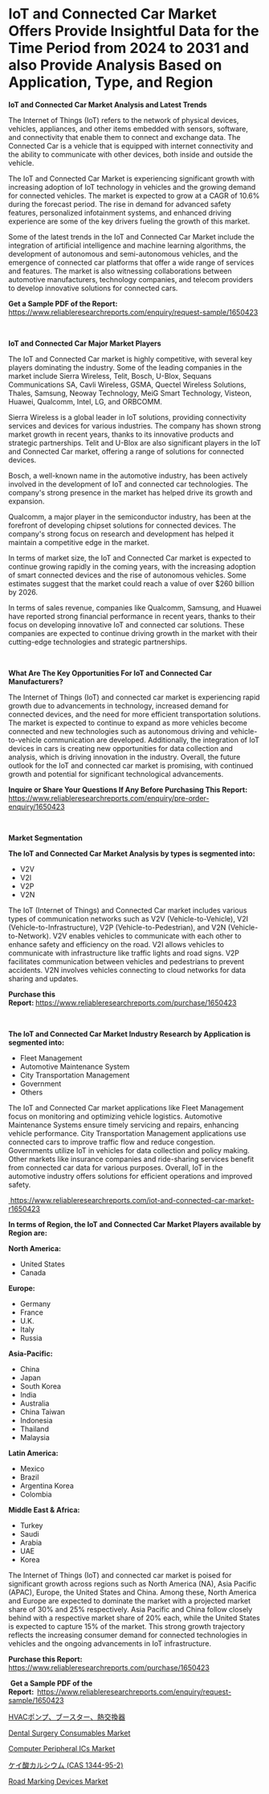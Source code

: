 <p><h1>IoT and Connected Car Market Offers Provide Insightful Data for the Time Period from 2024 to 2031 and also Provide Analysis Based on Application, Type, and Region</h1></p><p><strong>IoT and Connected Car Market Analysis and Latest Trends</strong></p>
<p><p>The Internet of Things (IoT) refers to the network of physical devices, vehicles, appliances, and other items embedded with sensors, software, and connectivity that enable them to connect and exchange data. The Connected Car is a vehicle that is equipped with internet connectivity and the ability to communicate with other devices, both inside and outside the vehicle.</p><p>The IoT and Connected Car Market is experiencing significant growth with increasing adoption of IoT technology in vehicles and the growing demand for connected vehicles. The market is expected to grow at a CAGR of 10.6% during the forecast period. The rise in demand for advanced safety features, personalized infotainment systems, and enhanced driving experience are some of the key drivers fueling the growth of this market.</p><p>Some of the latest trends in the IoT and Connected Car Market include the integration of artificial intelligence and machine learning algorithms, the development of autonomous and semi-autonomous vehicles, and the emergence of connected car platforms that offer a wide range of services and features. The market is also witnessing collaborations between automotive manufacturers, technology companies, and telecom providers to develop innovative solutions for connected cars.</p></p>
<p><strong>Get a Sample PDF of the Report:&nbsp;</strong> <a href="https://www.reliableresearchreports.com/enquiry/request-sample/1650423">https://www.reliableresearchreports.com/enquiry/request-sample/1650423</a></p>
<p>&nbsp;</p>
<p><strong>IoT and Connected Car Major Market Players</strong></p>
<p><p>The IoT and Connected Car market is highly competitive, with several key players dominating the industry. Some of the leading companies in the market include Sierra Wireless, Telit, Bosch, U-Blox, Sequans Communications SA, Cavli Wireless, GSMA, Quectel Wireless Solutions, Thales, Samsung, Neoway Technology, MeiG Smart Technology, Visteon, Huawei, Qualcomm, Intel, LG, and ORBCOMM.</p><p>Sierra Wireless is a global leader in IoT solutions, providing connectivity services and devices for various industries. The company has shown strong market growth in recent years, thanks to its innovative products and strategic partnerships. Telit and U-Blox are also significant players in the IoT and Connected Car market, offering a range of solutions for connected devices.</p><p>Bosch, a well-known name in the automotive industry, has been actively involved in the development of IoT and connected car technologies. The company's strong presence in the market has helped drive its growth and expansion.</p><p>Qualcomm, a major player in the semiconductor industry, has been at the forefront of developing chipset solutions for connected devices. The company's strong focus on research and development has helped it maintain a competitive edge in the market.</p><p>In terms of market size, the IoT and Connected Car market is expected to continue growing rapidly in the coming years, with the increasing adoption of smart connected devices and the rise of autonomous vehicles. Some estimates suggest that the market could reach a value of over $260 billion by 2026.</p><p>In terms of sales revenue, companies like Qualcomm, Samsung, and Huawei have reported strong financial performance in recent years, thanks to their focus on developing innovative IoT and connected car solutions. These companies are expected to continue driving growth in the market with their cutting-edge technologies and strategic partnerships.</p></p>
<p>&nbsp;</p>
<p><strong>What Are The Key Opportunities For IoT and Connected Car Manufacturers?</strong></p>
<p><p>The Internet of Things (IoT) and connected car market is experiencing rapid growth due to advancements in technology, increased demand for connected devices, and the need for more efficient transportation solutions. The market is expected to continue to expand as more vehicles become connected and new technologies such as autonomous driving and vehicle-to-vehicle communication are developed. Additionally, the integration of IoT devices in cars is creating new opportunities for data collection and analysis, which is driving innovation in the industry. Overall, the future outlook for the IoT and connected car market is promising, with continued growth and potential for significant technological advancements.</p></p>
<p><strong>Inquire or Share Your Questions If Any Before Purchasing This Report:</strong> <a href="https://www.reliableresearchreports.com/enquiry/pre-order-enquiry/1650423">https://www.reliableresearchreports.com/enquiry/pre-order-enquiry/1650423</a></p>
<p>&nbsp;</p>
<p><strong>Market Segmentation</strong></p>
<p><strong>The IoT and Connected Car Market Analysis by types is segmented into:</strong></p>
<p><ul><li>V2V</li><li>V2I</li><li>V2P</li><li>V2N</li></ul></p>
<p><p>The IoT (Internet of Things) and Connected Car market includes various types of communication networks such as V2V (Vehicle-to-Vehicle), V2I (Vehicle-to-Infrastructure), V2P (Vehicle-to-Pedestrian), and V2N (Vehicle-to-Network). V2V enables vehicles to communicate with each other to enhance safety and efficiency on the road. V2I allows vehicles to communicate with infrastructure like traffic lights and road signs. V2P facilitates communication between vehicles and pedestrians to prevent accidents. V2N involves vehicles connecting to cloud networks for data sharing and updates.</p></p>
<p><strong>Purchase this Report:&nbsp;</strong><a href="https://www.reliableresearchreports.com/purchase/1650423">https://www.reliableresearchreports.com/purchase/1650423</a></p>
<p>&nbsp;</p>
<p><strong>The IoT and Connected Car Market Industry Research by Application is segmented into:</strong></p>
<p><ul><li>Fleet Management</li><li>Automotive Maintenance System</li><li>City Transportation Management</li><li>Government</li><li>Others</li></ul></p>
<p><p>The IoT and Connected Car market applications like Fleet Management focus on monitoring and optimizing vehicle logistics. Automotive Maintenance Systems ensure timely servicing and repairs, enhancing vehicle performance. City Transportation Management applications use connected cars to improve traffic flow and reduce congestion. Governments utilize IoT in vehicles for data collection and policy making. Other markets like insurance companies and ride-sharing services benefit from connected car data for various purposes. Overall, IoT in the automotive industry offers solutions for efficient operations and improved safety.</p></p>
<p><a href="https://www.reliableresearchreports.com/iot-and-connected-car-market-r1650423">&nbsp;https://www.reliableresearchreports.com/iot-and-connected-car-market-r1650423</a></p>
<p><strong>In terms of Region, the IoT and Connected Car Market Players available by Region are:</strong></p>
<p>
    <p> <strong> North America: </strong>
        <ul>
            <li>United States</li>
            <li>Canada</li>
        </ul>
        </p> 
    <p> <strong> Europe: </strong>
        <ul>
            <li>Germany</li>
            <li>France</li>
            <li>U.K.</li>
            <li>Italy</li>
            <li>Russia</li>
        </ul>
        </p> 
    <p> <strong> Asia-Pacific: </strong>
        <ul>
            <li>China</li>
            <li>Japan</li>
            <li>South Korea</li>
            <li>India</li>
            <li>Australia</li>
            <li>China Taiwan</li>
            <li>Indonesia</li>
            <li>Thailand</li>
            <li>Malaysia</li>
        </ul>
        </p> 
    <p> <strong> Latin America: </strong>
        <ul>
            <li>Mexico</li>
            <li>Brazil</li>
            <li>Argentina Korea</li>
            <li>Colombia</li>
        </ul>
        </p> 
    <p> <strong> Middle East & Africa: </strong>
        <ul>
            <li>Turkey</li>
            <li>Saudi</li>
            <li>Arabia</li>
            <li>UAE</li>
            <li>Korea</li>
        </ul>
    </p>
    </p>
<p><p>The Internet of Things (IoT) and connected car market is poised for significant growth across regions such as North America (NA), Asia Pacific (APAC), Europe, the United States and China. Among these, North America and Europe are expected to dominate the market with a projected market share of 30% and 25% respectively. Asia Pacific and China follow closely behind with a respective market share of 20% each, while the United States is expected to capture 15% of the market. This strong growth trajectory reflects the increasing consumer demand for connected technologies in vehicles and the ongoing advancements in IoT infrastructure.</p></p>
<p><strong>Purchase this Report: </strong><a href="https://www.reliableresearchreports.com/purchase/1650423">https://www.reliableresearchreports.com/purchase/1650423</a></p>
<p>&nbsp;<strong>Get a Sample PDF of the Report:&nbsp;&nbsp;</strong><a href="https://www.reliableresearchreports.com/enquiry/request-sample/1650423">https://www.reliableresearchreports.com/enquiry/request-sample/1650423</a></p>
<p><strong></strong></p>
<p><p><a href="https://github.com/DeonBoer2023/Market-Research-Report-List-1/blob/main/865663994205.md">HVACポンプ、ブースター、熱交換器</a></p><p><a href="https://github.com/myacatherineblakecaczo9vcsw/Market-Research-Report-List-2/blob/main/dental-surgery-consumables-market.md">Dental Surgery Consumables Market</a></p><p><a href="https://issuu.com/reportprime-2/docs/computer-peripheral-ics-market-size-2030.pptx">Computer Peripheral ICs Market</a></p><p><a href="https://github.com/BrittanyVon20231/Market-Research-Report-List-1/blob/main/972037794206.md">ケイ酸カルシウム (CAS 1344-95-2)</a></p><p><a href="https://github.com/okotobwrhuteie/Market-Research-Report-List-2/blob/main/road-marking-devices-market.md">Road Marking Devices Market</a></p></p>